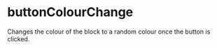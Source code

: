 # buttonColourChange
Changes the colour of the block to a random colour once the button is clicked.
